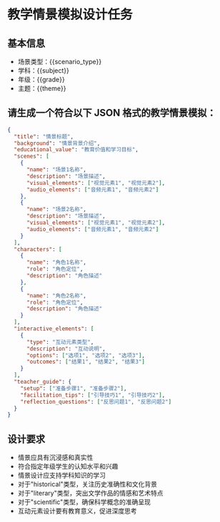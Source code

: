 # 教学情景模拟设计任务

## 基本信息

- 场景类型：{{scenario_type}}
- 学科：{{subject}}
- 年级：{{grade}}
- 主题：{{theme}}

## 请生成一个符合以下 JSON 格式的教学情景模拟：

```json
{
  "title": "情景标题",
  "background": "情景背景介绍",
  "educational_value": "教育价值和学习目标",
  "scenes": [
    {
      "name": "场景1名称",
      "description": "场景描述",
      "visual_elements": ["视觉元素1", "视觉元素2"],
      "audio_elements": ["音频元素1", "音频元素2"]
    },
    {
      "name": "场景2名称",
      "description": "场景描述",
      "visual_elements": ["视觉元素1", "视觉元素2"],
      "audio_elements": ["音频元素1", "音频元素2"]
    }
  ],
  "characters": [
    {
      "name": "角色1名称",
      "role": "角色定位",
      "description": "角色描述"
    },
    {
      "name": "角色2名称",
      "role": "角色定位",
      "description": "角色描述"
    }
  ],
  "interactive_elements": [
    {
      "type": "互动元素类型",
      "description": "互动说明",
      "options": ["选项1", "选项2", "选项3"],
      "outcomes": ["结果1", "结果2", "结果3"]
    }
  ],
  "teacher_guide": {
    "setup": ["准备步骤1", "准备步骤2"],
    "facilitation_tips": ["引导技巧1", "引导技巧2"],
    "reflection_questions": ["反思问题1", "反思问题2"]
  }
}
```

## 设计要求

- 情景应具有沉浸感和真实性
- 符合指定年级学生的认知水平和兴趣
- 情景设计应支持学科知识的学习
- 对于"historical"类型，关注历史准确性和文化背景
- 对于"literary"类型，突出文学作品的情感和艺术特点
- 对于"scientific"类型，确保科学概念的准确呈现
- 互动元素设计要有教育意义，促进深度思考
